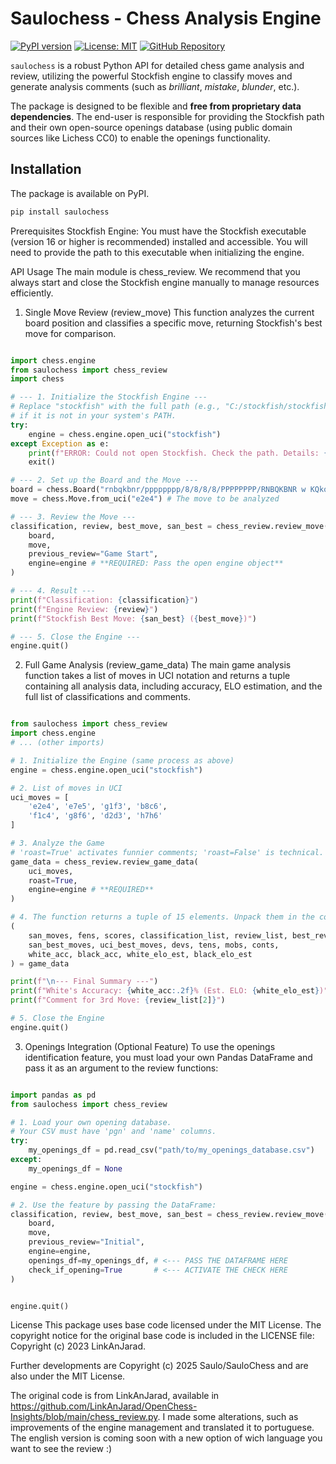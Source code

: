 # Saulochess - Chess Analysis Engine

[![PyPI version](https://badge.fury.io/py/saulochess.svg)](https://pypi.org/project/saulochess/)
[![License: MIT](https://img.shields.io/badge/License-MIT-yellow.svg)](https://opensource.org/licenses/MIT)
[![GitHub Repository](https://img.shields.io/badge/GitHub-Git49--max%2Fsaulochess-blue.svg)](https://github.com/Git49-max/saulochess)

`saulochess` is a robust Python API for detailed chess game analysis and review, utilizing the powerful Stockfish engine to classify moves and generate analysis comments (such as _brilliant_, _mistake_, _blunder_, etc.).

The package is designed to be flexible and **free from proprietary data dependencies**. The end-user is responsible for providing the Stockfish path and their own open-source openings database (using public domain sources like Lichess CC0) to enable the openings functionality.

## Installation

The package is available on PyPI.

```bash
pip install saulochess
```

Prerequisites
Stockfish Engine: You must have the Stockfish executable (version 16 or higher is recommended) installed and accessible. You will need to provide the path to this executable when initializing the engine.

API Usage
The main module is chess_review. We recommend that you always start and close the Stockfish engine manually to manage resources efficiently.

1. Single Move Review (review_move)
   This function analyzes the current board position and classifies a specific move, returning Stockfish's best move for comparison.

```Python

import chess.engine
from saulochess import chess_review
import chess

# --- 1. Initialize the Stockfish Engine ---
# Replace "stockfish" with the full path (e.g., "C:/stockfish/stockfish-windows-x86-64.exe")
# if it is not in your system's PATH.
try:
    engine = chess.engine.open_uci("stockfish")
except Exception as e:
    print(f"ERROR: Could not open Stockfish. Check the path. Details: {e}")
    exit()

# --- 2. Set up the Board and the Move ---
board = chess.Board("rnbqkbnr/pppppppp/8/8/8/8/PPPPPPPP/RNBQKBNR w KQkq - 0 1") # Initial position
move = chess.Move.from_uci("e2e4") # The move to be analyzed

# --- 3. Review the Move ---
classification, review, best_move, san_best = chess_review.review_move(
    board,
    move,
    previous_review="Game Start",
    engine=engine # **REQUIRED: Pass the open engine object**
)

# --- 4. Result ---
print(f"Classification: {classification}")
print(f"Engine Review: {review}")
print(f"Stockfish Best Move: {san_best} ({best_move})")

# --- 5. Close the Engine ---
engine.quit()
```

2. Full Game Analysis (review_game_data)
   The main game analysis function takes a list of moves in UCI notation and returns a tuple containing all analysis data, including accuracy, ELO estimation, and the full list of classifications and comments.

```Python

from saulochess import chess_review
import chess.engine
# ... (other imports)

# 1. Initialize the Engine (same process as above)
engine = chess.engine.open_uci("stockfish")

# 2. List of moves in UCI
uci_moves = [
    'e2e4', 'e7e5', 'g1f3', 'b8c6',
    'f1c4', 'g8f6', 'd2d3', 'h7h6'
]

# 3. Analyze the Game
# 'roast=True' activates funnier comments; 'roast=False' is technical.
game_data = chess_review.review_game_data(
    uci_moves,
    roast=True,
    engine=engine # **REQUIRED**
)

# 4. The function returns a tuple of 15 elements. Unpack them in the correct order:
(
    san_moves, fens, scores, classification_list, review_list, best_review_list,
    san_best_moves, uci_best_moves, devs, tens, mobs, conts,
    white_acc, black_acc, white_elo_est, black_elo_est
) = game_data

print(f"\n--- Final Summary ---")
print(f"White's Accuracy: {white_acc:.2f}% (Est. ELO: {white_elo_est})")
print(f"Comment for 3rd Move: {review_list[2]}")

# 5. Close the Engine
engine.quit()
```

3. Openings Integration (Optional Feature)
   To use the openings identification feature, you must load your own Pandas DataFrame and pass it as an argument to the review functions:

```Python

import pandas as pd
from saulochess import chess_review

# 1. Load your own opening database.
# Your CSV must have 'pgn' and 'name' columns.
try:
    my_openings_df = pd.read_csv("path/to/my_openings_database.csv")
except:
    my_openings_df = None

engine = chess.engine.open_uci("stockfish")

# 2. Use the feature by passing the DataFrame:
classification, review, best_move, san_best = chess_review.review_move(
    board,
    move,
    previous_review="Initial",
    engine=engine,
    openings_df=my_openings_df, # <--- PASS THE DATAFRAME HERE
    check_if_opening=True       # <--- ACTIVATE THE CHECK HERE
)


engine.quit()
```

License
This package uses base code licensed under the MIT License. The copyright notice for the original base code is included in the LICENSE file: Copyright (c) 2023 LinkAnJarad.

Further developments are Copyright (c) 2025 Saulo/SauloChess and are also under the MIT License.

The original code is from LinkAnJarad, available in https://github.com/LinkAnJarad/OpenChess-Insights/blob/main/chess_review.py. I made some alterations, such as improvements of the engine management and translated it to portuguese. The english version is coming soon with a new option of wich language you want to see the review :)
